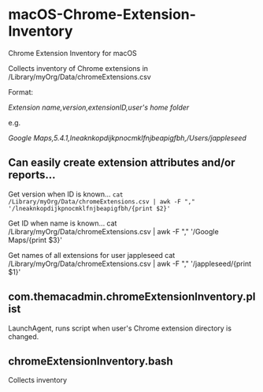 # macOS-Chrome-Extension-Inventory
Chrome Extension Inventory for macOS

Collects inventory of Chrome extensions in /Library/myOrg/Data/chromeExtensions.csv

Format:

*Extension name,version,extensionID,user's home folder*

e.g.

*Google Maps,5.4.1,lneaknkopdijkpnocmklfnjbeapigfbh,/Users/jappleseed*

## Can easily create extension attributes and/or reports...

Get version when ID is known...
`cat /Library/myOrg/Data/chromeExtensions.csv | awk -F "," '/lneaknkopdijkpnocmklfnjbeapigfbh/{print $2}'`

Get ID when name is known...
cat /Library/myOrg/Data/chromeExtensions.csv | awk -F "," '/Google Maps/{print $3}'

Get names of all extensions for user jappleseed
cat /Library/myOrg/Data/chromeExtensions.csv | awk -F "," '/jappleseed/{print $1}'

## com.themacadmin.chromeExtensionInventory.plist
LaunchAgent, runs script when user's Chrome extension directory is changed.

## chromeExtensionInventory.bash
Collects inventory
